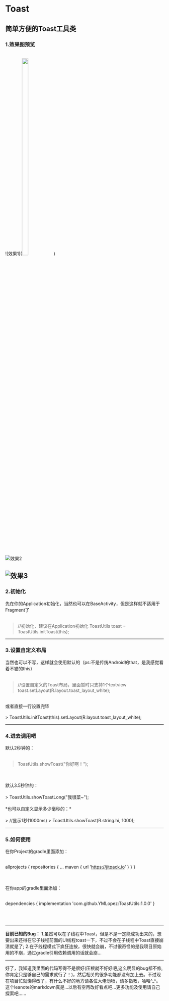 # Toast
简单方便的Toast工具类
----------

### **1.效果图预览**
</br>
![效果1](<img src="https://github.com/YMLopez/TheTest/blob/master/0.jpg" width="20%" height="40%" />)

![效果2](<img src="https://github.com/YMLopez/TheTest/blob/master/1.jpg" width="20%" height="40%" />)

![效果3](<img src="https://github.com/YMLopez/TheTest/blob/master/2.jpg" width="20%" height="40%" />)
</br>
----------


### **2.初始化**
先在你的Application初始化，当然也可以在BaseActivity，但是这样就不适用于Fragment了
</br>
</br>
> //初始化，建议在Application初始化
> ToastUtils toast = ToastUtils.initToast(this);

----------

### **3.设置自定义布局**
当然也可以不写，这样就会使用默认的（ps:不是传统Android的that，是我感觉看着不错的this）
</br>
</br>
>//设置自定义的Toast布局，里面暂时只支持1个textview
> toast.setLayout(R.layout.toast_layout_white);

</br>
或者直接一行设置完毕
</br>
</br>
> ToastUtils.initToast(this).setLayout(R.layout.toast_layout_white);

----------

### **4.进去调用吧**
默认2秒钟的：
</br>
</br>
> ToastUtils.showToast("你好啊！");

</br>
</br>
默认3.5秒钟的：
</br>
</br>
> ToastUtils.showToastLong("我很菜~");

</br>
</br>*也可以自定义显示多少毫秒的：*
</br>
</br>
> //显示1秒(1000ms) 
> ToastUtils.showToast(R.string.hi, 1000);

</br>

----------

### **5.如何使用**
在你Project的gradle里面添加：
</br></br>

allprojects {
		repositories {
			...
			maven { url 'https://jitpack.io' }
		}
	}

</br>
</br>
在你app的gradle里面添加：
</br></br>

dependencies {
	        implementation 'com.github.YMLopez:ToastUtils:1.0.0'
	}

</br></br>

----------

**目前已知的Bug：**
1.虽然可以在子线程中Toast，但是不是一定能成功出来的，想要出来还得在它子线程前面的UI线程toast一下，不过不会在子线程中Toast直接崩溃就是了;
2.在子线程模式下疯狂连按，很快就会崩，不过很奇怪的是我项目原始用的不崩，通过gradle引用依赖调用的话就会崩...

----------


好了，我知道我里面的代码写得不是很好(压根就不好好吧,这么明显的bug都不修,你肯定只是够自己的需求就行了！)，然后相关的很多功能都没有加上去。不过现在项目忙就懒得改了，有什么不好的地方请各位大佬勿喷，请多指教，哈哈^_^。这个leanote的markdown真是...以后有空再改好看点吧...更多功能及使用请自己探索吧......





